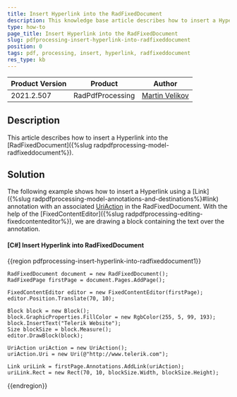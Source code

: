 ```yaml
---
title: Insert Hyperlink into the RadFixedDocument
description: This knowledge base article describes how to insert a Hyperlink into the RadFixedDocument
type: how-to
page_title: Insert Hyperlink into the RadFixedDocument
slug: pdfprocessing-insert-hyperlink-into-radfixeddocument
position: 0
tags: pdf, processing, insert, hyperlink, radfixeddocument
res_type: kb
---
```


<table>
<thead>
	<tr>
		<th>Product Version</th>
		<th>Product</th>
		<th>Author</th>
	</tr>
</thead>
<tbody>
	<tr>
		<td>2021.2.507</td>
		<td>RadPdfProcessing</td>
		<td><a href="https://www.telerik.com/blogs/author/martin-velikov">Martin Velikov</a></td>
	</tr>
</tbody>
</table>

## Description

This article describes how to insert a Hyperlink into the [RadFixedDocument]({%slug radpdfprocessing-model-radfixeddocument%}).

## Solution

The following example shows how to insert a Hyperlink using a [Link]({%slug radpdfprocessing-model-annotations-and-destinations%}#link) annotation with an associated [UriAction](https://docs.telerik.com/devtools/document-processing/api/telerik.windows.documents.fixed.model.actions.uriaction) in the RadFixedDocument. With the help of the [FixedContentEditor]({%slug radpdfprocessing-editing-fixedcontenteditor%}), we are drawing a block containing the text over the annotation.

#### __[C#] Insert Hyperlink into RadFixedDocument__

{{region pdfprocessing-insert-hyperlink-into-radfixeddocument1}}

	RadFixedDocument document = new RadFixedDocument();
	RadFixedPage firstPage = document.Pages.AddPage();

	FixedContentEditor editor = new FixedContentEditor(firstPage);
	editor.Position.Translate(70, 10);

	Block block = new Block();
	block.GraphicProperties.FillColor = new RgbColor(255, 5, 99, 193);
	block.InsertText("Telerik Website");
	Size blockSize = block.Measure();
	editor.DrawBlock(block);

	UriAction uriAction = new UriAction();
	uriAction.Uri = new Uri(@"http://www.telerik.com");

	Link uriLink = firstPage.Annotations.AddLink(uriAction);
	uriLink.Rect = new Rect(70, 10, blockSize.Width, blockSize.Height);
{{endregion}}
